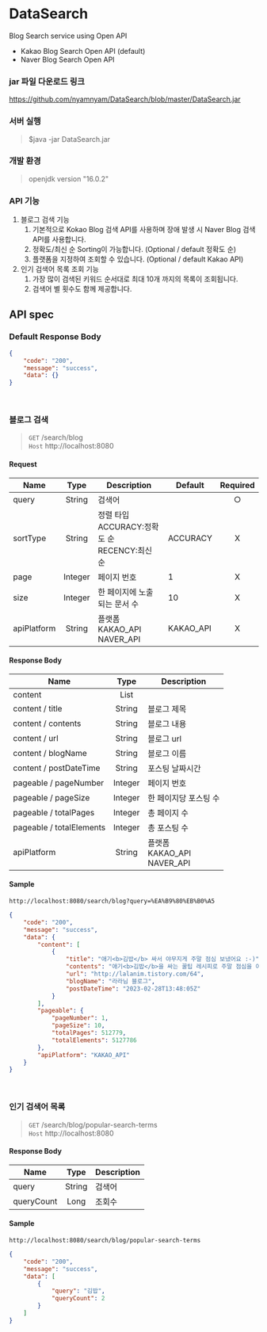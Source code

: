 # DataSearch
Blog Search service using Open API  
 - Kakao Blog Search Open API (default)
 - Naver Blog Search Open API

### jar 파일 다운로드 링크
https://github.com/nyamnyam/DataSearch/blob/master/DataSearch.jar

### 서버 실행
> $java -jar DataSearch.jar

### 개발 환경
> openjdk version "16.0.2"

### API 기능
1. 블로그 검색 기능
   1. 기본적으로 Kokao Blog 검색 API를 사용하며 장애 발생 시 Naver Blog 검색 API를 사용합니다.
   2. 정확도/최신 순 Sorting이 가능합니다. (Optional / default 정확도 순)
   3. 플랫폼을 지정하여 조회할 수 있습니다. (Optional / default Kakao API)
2. 인기 검색어 목록 조회 기능
   1. 가장 많이 검색된 키워드 순서대로 최대 10개 까지의 목록이 조회됩니다.
   2. 검색어 별 횟수도 함께 제공합니다.


## API spec

### Default Response Body
```json
{
    "code": "200",
    "message": "success",
    "data": {}
}
```

<br/>

### 블로그 검색
> `GET` /search/blog  
> `Host` http://localhost:8080

#### Request  
|Name|Type|Description|Default|Required|
|---|:---:|---|---|:---:|
|query|String|검색어| |○|
|sortType|String|정렬 타입<br/>ACCURACY:정확도 순<br/>RECENCY:최신 순|ACCURACY|X|
|page|Integer|페이지 번호|1|X|
|size|Integer|한 페이지에 노출되는 문서 수|10|X|
|apiPlatform|String|플랫폼<br/>KAKAO_API<br/>NAVER_API|KAKAO_API|X|


#### Response Body
|Name|Type|Description|
|---|:---:|---|
|content|List||
|content / title|String|블로그 제목|
|content / contents|String|블로그 내용|
|content / url|String|블로그 url|
|content / blogName|String|블로그 이름|
|content / postDateTime|String|포스팅 날짜시간|
|pageable / pageNumber|Integer|페이지 번호|
|pageable / pageSize|Integer|한 페이지당 포스팅 수|
|pageable / totalPages|Integer|총 페이지 수|
|pageable / totalElements|Integer|총 포스팅 수|
|apiPlatform|String|플랫폼<br/>KAKAO_API<br/>NAVER_API|

#### Sample
```http://localhost:8080/search/blog?query=%EA%B9%80%EB%B0%A5```
```json
{
    "code": "200",
    "message": "success",
    "data": {
        "content": [
            {
                "title": "애기<b>김밥</b> 싸서 야무지게 주말 점심 보냈어요 :-)",
                "contents": "애기<b>김밥</b>을 싸는 꿀팁 레시피로 주말 점심을 이렇게 또 보냈습니다. 주말마다 뭐 먹일까.. 늘 고민한다면 집<b>김밥</b> 어떠신가요? 어른 재료준비하면서 +1 만큼만 더 준비하면 간단합니다~ 재료는 호불호가 있어 알아서 가감해주세요 :-) 나님은 아무거나 잘먹지만, 최대한 안짜고 안자극을 원해요. 남편은 시금치 극혐...",
                "url": "http://lalanim.tistory.com/64",
                "blogName": "라라님 블로그",
                "postDateTime": "2023-02-28T13:48:05Z"
            }
        ],
        "pageable": {
            "pageNumber": 1,
            "pageSize": 10,
            "totalPages": 512779,
            "totalElements": 5127786
        },
        "apiPlatform": "KAKAO_API"
    }
}
```
<br/>

### 인기 검색어 목록
> `GET` /search/blog/popular-search-terms  
> `Host` http://localhost:8080


#### Response Body
|Name|Type|Description|
|---|:---:|---|
|query|String|검색어|
|queryCount|Long|조회수|


#### Sample
```http://localhost:8080/search/blog/popular-search-terms```
```json
{
    "code": "200",
    "message": "success",
    "data": [
        {
            "query": "김밥",
            "queryCount": 2
        }
    ]
}
```
